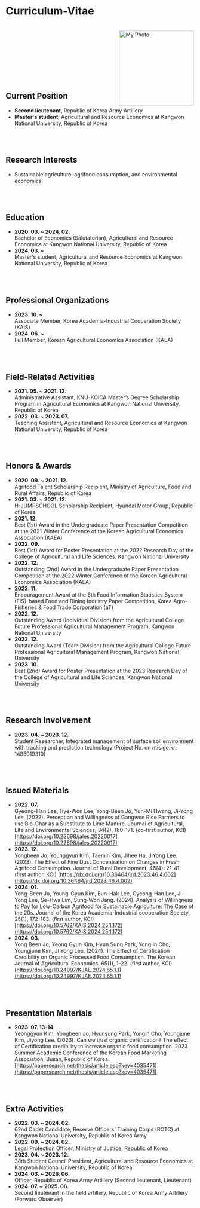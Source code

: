 # Curriculum-Vitae

<br>
<img src="https://github.com/user-attachments/assets/ed6362ab-bc88-4117-9fd1-cf901086215d" alt="My Photo" align="right" width="200">

<br><br><br><br><br><br><br>

## Current Position
- <strong>Second lieutenant</strong>, Republic of Korea Army Artillery
- <strong>Master's student</strong>, Agricultural and Resource Economics at Kangwon National University, Republic of Korea

<br><br>

## Research Interests
- Sustainable agriculture, agrifood consumption, and environmental economics

<br><br>

## Education
- <strong>2020. 03. ~ 2024. 02.</strong>  
  Bachelor of Economics (Salutatorian), Agricultural and Resource Economics at Kangwon National University, Republic of Korea
- <strong>2024. 03. ~</strong>  
  Master's student, Agricultural and Resource Economics at Kangwon National University, Republic of Korea

<br><br>

## Professional Organizations
- <strong>2023. 10. ~</strong>  
  Associate Member, Korea Academia-Industrial Cooperation Society (KAIS)
- <strong>2024. 06. ~</strong>  
  Full Member, Korean Agricultural Economics Association (KAEA)

<br><br>

## Field-Related Activities
- <strong>2021. 05. ~ 2021. 12.</strong>  
  Administrative Assistant, KNU-KOICA Master’s Degree Scholarship Program in Agricultural Economics at Kangwon National University, Republic of Korea
- <strong>2022. 03. ~ 2023. 07.</strong>  
  Teaching Assistant, Agricultural and Resource Economics at Kangwon National University, Republic of Korea

<br><br>

## Honors & Awards
- <strong>2020. 09. ~ 2021. 12.</strong>  
  Agrifood Talent Scholarship Recipient, Ministry of Agriculture, Food and Rural Affairs, Republic of Korea
- <strong>2021. 03. ~ 2021. 12.</strong>  
  H-JUMPSCHOOL Scholarship Recipient, Hyundai Motor Group, Republic of Korea
- <strong>2021. 12.</strong>  
  Best (1st) Award in the Undergraduate Paper Presentation Competition at the 2021 Winter Conference of the Korean Agricultural Economics Association (KAEA)
- <strong>2022. 09.</strong>  
  Best (1st) Award for Poster Presentation at the 2022 Research Day of the College of Agricultural and Life Sciences, Kangwon National University
- <strong>2022. 12.</strong>  
  Outstanding (2nd) Award in the Undergraduate Paper Presentation Competition at the 2022 Winter Conference of the Korean Agricultural Economics Association (KAEA)
- <strong>2022. 11.</strong>  
  Encouragement Award at the 6th Food Information Statistics System (FIS)-based Food and Dining Industry Paper Competition, Korea Agro-Fisheries & Food Trade Corporation (aT)
- <strong>2022. 12.</strong>  
  Outstanding Award (Individual Division) from the Agricultural College Future Professional Agricultural Management Program, Kangwon National University
- <strong>2022. 12.</strong>  
  Outstanding Award (Team Division) from the Agricultural College Future Professional Agricultural Management Program, Kangwon National University
- <strong>2023. 10.</strong>  
  Best (2nd) Award for Poster Presentation at the 2023 Research Day of the College of Agricultural and Life Sciences, Kangwon National University

<br><br>

## Research Involvement
- <strong>2023. 04. ~ 2023. 12.</strong>  
  Student Researcher, Integrated management of surface soil environment with tracking and prediction technology (Project No. on ntis.go.kr: 1485019310)

<br><br>

## Issued Materials
- <strong>2022. 07.</strong>  
  Gyeong-Han Lee, Hye-Won Lee, Yong-Been Jo, Yun-Mi Hwang, Ji-Yong Lee. (2022). Perception and Willingness of Gangwon Rice Farmers to use Bio-Char as a Substitute to Lime Manure. Journal of Agricultural, Life and Environmental Sciences, 34(2), 160-171. (co-first author, KCI) [https://doi.org/10.22698/jales.20220017](https://doi.org/10.22698/jales.20220017)
- <strong>2023. 12.</strong>  
  Yongbeen Jo, Younggyun Kim, Taemin Kim, Jihee Ha, JiYong Lee. (2023). The Effect of Fine Dust Concentration on Changes in Fresh Agrifood Consumption. Journal of Rural Development, 46(4): 21-41. (first author, KCI) [https://dx.doi.org/10.36464/jrd.2023.46.4.002](https://dx.doi.org/10.36464/jrd.2023.46.4.002)
- <strong>2024. 01.</strong>  
  Yong-Been Jo, Young-Gyun Kim, Eun-Hak Lee, Gyeong-Han Lee, Ji-Yong Lee, Se-Hwa Lim, Sung-Won Jang. (2024). Analysis of Willingness to Pay for Low-Carbon Agrifood for Sustainable Agriculture: The Case of the 20s. Journal of the Korea Academia-Industrial cooperation Society, 25(1), 172-183. (first author, KCI) [https://doi.org/10.5762/KAIS.2024.25.1.172](https://doi.org/10.5762/KAIS.2024.25.1.172)
- <strong>2024. 03.</strong>  
  Yong Been Jo, Yeong Gyun Kim, Hyun Sung Park, Yong In Cho, Youngjune Kim, Ji Yong Lee. (2024). The Effect of Certification Credibility on Organic Processed Food Consumption. The Korean Journal of Agricultural Economics, 65(1), 1-22. (first author, KCI) [https://doi.org/10.24997/KJAE.2024.65.1.1](https://doi.org/10.24997/KJAE.2024.65.1.1)

<br><br>

## Presentation Materials
- <strong>2023. 07. 13-14.</strong>  
  Yeonggyun Kim, Yongbeen Jo, Hyunsung Park, Yongin Cho, Youngjune Kim, Jiyong Lee. (2023). Can we trust organic certification? The effect of Certification credibility to increase organic food consumption. 2023 Summer Academic Conference of the Korean Food Marketing Association, Busan, Republic of Korea. [https://papersearch.net/thesis/article.asp?key=4035471](https://papersearch.net/thesis/article.asp?key=4035471)

<br><br>

## Extra Activities
- <strong>2022. 03. ~ 2024. 02.</strong>  
  62nd Cadet Candidate, Reserve Officers' Training Corps (ROTC) at Kangwon National University, Republic of Korea Army
- <strong>2022. 09. ~ 2024. 02.</strong>  
  Legal Protection Officer, Ministry of Justice, Republic of Korea
- <strong>2023. 04. ~ 2023. 12.</strong>  
  38th Student Council President, Agricultural and Resource Economics at Kangwon National University, Republic of Korea
- <strong>2024. 03. ~ 2026. 06.</strong>  
  Officer, Republic of Korea Army Artillery (Second lieutenant, Lieutenant)
- <strong>2024. 07. ~ 2025. 06.</strong>  
  Second lieutenant in the field artillery, Republic of Korea Army Artillery (Forward Observer)
